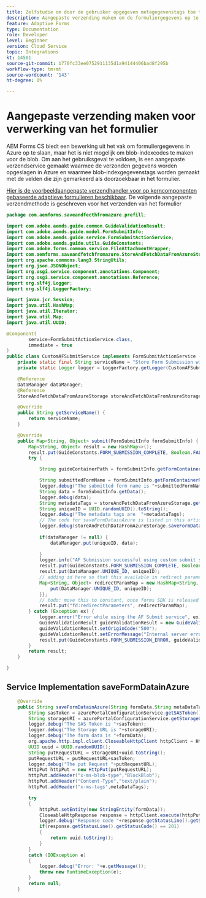 ```yaml
---
title: Zelfstudie om door de gebruiker opgegeven metagegevenstags toe te voegen
description: Aangepaste verzending maken om de formuliergegevens op te slaan met metagegevenstags in Azure
feature: Adaptive Forms
type: Documentation
role: Developer
level: Beginner
version: Cloud Service
topic: Integrations
kt: 14501
source-git-commit: b770fc33ee0752911135d1a94144406bad8f295b
workflow-type: tm+mt
source-wordcount: '143'
ht-degree: 0%

---
```


# Aangepaste verzending maken voor verwerking van het formulier

AEM Forms CS biedt een bewerking uit het vak om formuliergegevens in Azure op te slaan, maar het is niet mogelijk om blob-indexcodes te maken voor de blob. Om aan het gebruiksgeval te voldoen, is een aangepaste verzendservice gemaakt waarmee de verzonden gegevens worden opgeslagen in Azure en waarmee blob-indexgegevenstags worden gemaakt met de velden die zijn gemarkeerd als doorzoekbaar in het formulier.

[Hier is de voorbeeldaangepaste verzendhandler voor op kerncomponenten gebaseerde adaptieve formulieren beschikbaar](https://github.com/adobe/aem-core-forms-components/blob/master/it/core/src/main/java/com/adobe/cq/forms/core/components/it/service/CustomAFSubmitService.java#L56). De volgende aangepaste verzendmethode is geschreven voor het verzenden van het formulier

```java
package com.aemforms.saveandfecthfromazure.prefill;

import com.adobe.aemds.guide.common.GuideValidationResult;
import com.adobe.aemds.guide.model.FormSubmitInfo;
import com.adobe.aemds.guide.service.FormSubmitActionService;
import com.adobe.aemds.guide.utils.GuideConstants;
import com.adobe.forms.common.service.FileAttachmentWrapper;
import com.aemforms.saveandfetchfromazure.StoreAndFetchDataFromAzureStorage;
import org.apache.commons.lang3.StringUtils;
import org.json.JSONObject;
import org.osgi.service.component.annotations.Component;
import org.osgi.service.component.annotations.Reference;
import org.slf4j.Logger;
import org.slf4j.LoggerFactory;

import javax.jcr.Session;
import java.util.HashMap;
import java.util.Iterator;
import java.util.Map;
import java.util.UUID;

@Component(
        service=FormSubmitActionService.class,
        immediate = true
)
public class CustomAFSubmitService implements FormSubmitActionService {
    private static final String serviceName = "Store Form Submission with Metadata tags in Azure";
    private static Logger logger = LoggerFactory.getLogger(CustomAFSubmitService.class);

    @Reference
    DataManager dataManager;
    @Reference
    StoreAndFetchDataFromAzureStorage storeAndFetchDataFromAzureStorage;

    @Override
    public String getServiceName() {
        return serviceName;
    }

    @Override
    public Map<String, Object> submit(FormSubmitInfo formSubmitInfo) {
        Map<String, Object> result = new HashMap<>();
        result.put(GuideConstants.FORM_SUBMISSION_COMPLETE, Boolean.FALSE);
        try {

            String guideContainerPath = formSubmitInfo.getFormContainerPath();

            String submittedFormName = formSubmitInfo.getFormContainerResource().getParent().getParent().getName();
            logger.debug("The submitted form name is "+submittedFormName);
            String data = formSubmitInfo.getData();
            logger.debug(data);
            String metadataTags = storeAndFetchDataFromAzureStorage.getMetaDataTags(submittedFormName,formSubmitInfo.getFormContainerPath(),formSubmitInfo.getFormContainerResource().getResourceResolver().adaptTo(Session.class),data);
            String uniqueID = UUID.randomUUID().toString();
            logger.debug("The metadata tags are  "+metadataTags);
            // The code for saveFormDatainAzure is listed in this article
            logger.debug(storeAndFetchDataFromAzureStorage.saveFormDatainAzure(data,metadataTags));
            
            if(dataManager != null) {
                dataManager.put(uniqueID, data);
               
            }
            logger.info("AF Submission successful using custom submit service for: {}", guideContainerPath);
            result.put(GuideConstants.FORM_SUBMISSION_COMPLETE, Boolean.TRUE);
            result.put(DataManager.UNIQUE_ID, uniqueID);
            // adding id here so that this available in redirect parameters in final thank you page
            Map<String, Object> redirectParamMap = new HashMap<String, Object>() {{
                put(DataManager.UNIQUE_ID, uniqueID);
            }};
            // todo: move this to constant, once forms SDK is released
            result.put("fd:redirectParameters", redirectParamMap);
        } catch (Exception ex) {
            logger.error("Error while using the AF Submit service", ex);
            GuideValidationResult guideValidationResult = new GuideValidationResult();
            guideValidationResult.setOriginCode("500");
            guideValidationResult.setErrorMessage("Internal server error");
            result.put(GuideConstants.FORM_SUBMISSION_ERROR, guideValidationResult);
        }
        return result;
    }

}
```

## Service Implementation saveFormDatainAzure

```java
    @Override
    public String saveFormDatainAzure(String formData,String metaDataTags) {
        String sasToken = azurePortalConfigurationService.getSASToken();
        String storageURI = azurePortalConfigurationService.getStorageURI();
        logger.debug("The SAS Token is "+sasToken);
        logger.debug("The Storage URL is "+storageURI);
        logger.debug("The form data is "+formData);
        org.apache.http.impl.client.CloseableHttpClient httpClient = HttpClientBuilder.create().build();
        UUID uuid = UUID.randomUUID();
        String putRequestURL = storageURI+uuid.toString();
        putRequestURL = putRequestURL+sasToken;
        logger.debug("The put Request "+putRequestURL);
        HttpPut httpPut = new HttpPut(putRequestURL);
        httpPut.addHeader("x-ms-blob-type","BlockBlob");
        httpPut.addHeader("Content-Type","text/plain");
        httpPut.addHeader("x-ms-tags",metaDataTags);

        try
        {
            httpPut.setEntity(new StringEntity(formData));
            CloseableHttpResponse response = httpClient.execute(httpPut);
            logger.debug("Response code "+response.getStatusLine().getStatusCode());
            if(response.getStatusLine().getStatusCode() == 201)
            {
                return uuid.toString();
            }
        }
        catch (IOException e)
        {
            logger.debug("Error: "+e.getMessage());
            throw new RuntimeException(e);
        }
        return null;
    }
```

